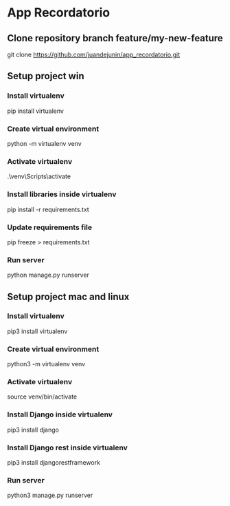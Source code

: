 # App Recordatorio
## Clone repository branch feature/my-new-feature
git clone  https://github.com/juandejunin/app_recordatorio.git

## Setup project win

### Install virtualenv
pip install virtualenv

### Create virtual environment
python -m virtualenv venv

### Activate virtualenv
.\venv\Scripts\activate

### Install libraries inside virtualenv
 pip install -r requirements.txt

### Update requirements file
pip freeze > requirements.txt

### Run server
python manage.py runserver

## Setup project mac and linux
### Install virtualenv
pip3 install virtualenv

### Create virtual environment
python3 -m virtualenv venv

### Activate virtualenv
source venv/bin/activate

### Install Django inside virtualenv
pip3 install django

### Install Django rest inside virtualenv
pip3 install djangorestframework

### Run server
python3 manage.py runserver
